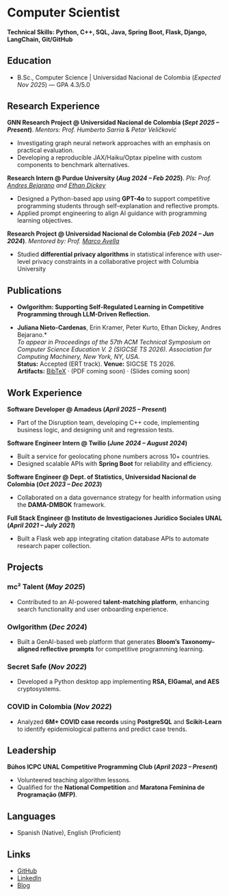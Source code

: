 # Computer Scientist  

#### Technical Skills: Python, C++, SQL, Java, Spring Boot, Flask, Django, LangChain, Git/GitHub  

## Education  
- B.Sc., Computer Science | Universidad Nacional de Colombia (_Expected Nov 2025_) — GPA 4.3/5.0  

## Research Experience  
**GNN Research Project @ Universidad Nacional de Colombia (_Sept 2025 – Present_)**. *Mentors: Prof. Humberto Sarria* & *Petar Veličković*  
- Investigating graph neural network approaches with an emphasis on practical evaluation.
- Developing a reproducible JAX/Haiku/Optax pipeline with custom components to benchmark alternatives. 

**Research Intern @ Purdue University (_Aug 2024 – Feb 2025_)**. *PIs: Prof. [Andres Bejarano](https://andresbejarano.name/) and [Ethan Dickey](https://www.cs.purdue.edu/homes/dickeye/)*  
- Designed a Python-based app using **GPT-4o** to support competitive programming students through self-explanation and reflective prompts.  
- Applied prompt engineering to align AI guidance with programming learning objectives.  

**Research Project @ Universidad Nacional de Colombia (_Feb 2024 – Jun 2024_)**.  *Mentored by: Prof. [Marco Avella](https://sites.google.com/site/marcoavellamedina/home)*
- Studied **differential privacy algorithms** in statistical inference with user-level privacy constraints in a collaborative project with Columbia University

## Publications

- **Owlgorithm: Supporting Self-Regulated Learning in Competitive Programming through LLM-Driven Reflection.**  
* **Juliana Nieto-Cardenas**, Erin Kramer, Peter Kurto, Ethan Dickey, Andres Bejarano.*  
_To appear in Proceedings of the 57th ACM Technical Symposium on Computer Science Education V. 2 (SIGCSE TS 2026). Association for Computing Machinery, New York, NY, USA._  
**Status:** Accepted (ERT track). **Venue:** SIGCSE TS 2026.  
**Artifacts:** [BibTeX](#bibtex-owlgorithm) · (PDF coming soon) · (Slides coming soon)

## Work Experience  
**Software Developer @ Amadeus (_April 2025 – Present_)**  
- Part of the Disruption team, developing C++ code, implementing business logic, and designing unit and regression tests.  

**Software Engineer Intern @ Twilio (_June 2024 – August 2024_)**  
- Built a service for geolocating phone numbers across 10+ countries.  
- Designed scalable APIs with **Spring Boot** for reliability and efficiency.  

**Software Engineer @ Dept. of Statistics, Universidad Nacional de Colombia (_Oct 2023 – Dec 2023_)**  
- Collaborated on a data governance strategy for health information using the **DAMA-DMBOK** framework.  

**Full Stack Engineer @ Instituto de Investigaciones Jurídico Sociales UNAL (_April 2021 – July 2021_)**  
- Built a Flask web app integrating citation database APIs to automate research paper collection.  


## Projects  
### mc² Talent (_May 2025_)  
- Contributed to an AI-powered **talent-matching platform**, enhancing search functionality and user onboarding experience.  

### Owlgorithm (_Dec 2024_)  
- Built a GenAI-based web platform that generates **Bloom’s Taxonomy–aligned reflective prompts** for competitive programming learning.  

### Secret Safe (_Nov 2022_)  
- Developed a Python desktop app implementing **RSA, ElGamal, and AES** cryptosystems.  

### COVID in Colombia (_Nov 2022_)  
- Analyzed **6M+ COVID case records** using **PostgreSQL** and **Scikit-Learn** to identify epidemiological patterns and predict case trends.  

## Leadership  
**Búhos ICPC UNAL Competitive Programming Club (_April 2023 – Present_)**  
- Volunteered teaching algorithm lessons.  
- Qualified for the **National Competition** and **Maratona Feminina de Programação (MFP)**.  

## Languages  
- Spanish (Native), English (Proficient)  

## Links  
- [GitHub](https://github.com/junietoc)  
- [LinkedIn](https://www.linkedin.com/in/juliana-nieto-c%C3%A1rdenas-5ba3491b6/)
- [Blog](https://junietoc.bearblog.dev/blog/)
